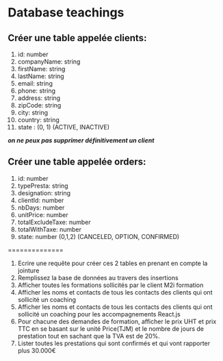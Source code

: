 # Database teachings

## Créer une table appelée clients:
   1. id: number
   2. companyName: string
   3. firstName: string
   4. lastName: string 
   5. email: string
   6. phone: string
   7. address: string
   8. zipCode: string
   9. city: string
  10. country: string
  11. state : (0, 1) (ACTIVE, INACTIVE)

**_on ne peux pas supprimer définitivement un client_**
   
## Créer une table appelée orders:
   1. id: number
   2. typePresta: string
   3. designation: string
   4. clientId: number 
   5. nbDays: number
   6. unitPrice: number
   7. totalExcludeTaxe: number
   8. totalWithTaxe: number
   9. state: number (0,1,2) (CANCELED, OPTION, CONFIRMED)

==============
1. Ecrire une requête pour créer ces 2 tables en prenant en compte la jointure
2. Remplissez la base de données au travers des insertions
3. Afficher toutes les formations sollicités par le client M2i formation
4. Afficher les noms et contacts de tous les contacts des clients qui ont sollicité un coaching
5. Afficher les noms et contacts de tous les contacts des clients qui ont sollicité un coaching pour les accompagnements React.js
6.  Pour chacune des demandes de formation, afficher le prix UHT et prix TTC en se basant sur le unité Price(TJM) et le nombre de jours de prestation tout en sachant que la TVA est de 20%.
7. Lister toutes les prestations qui sont confirmés et qui vont rapporter plus 30.000€





